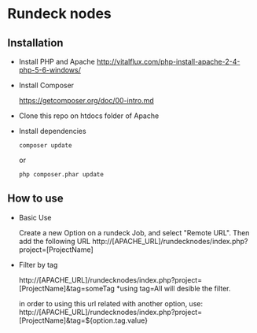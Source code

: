# Rundeck nodes

## Installation

* Install PHP and Apache
  http://vitalflux.com/php-install-apache-2-4-php-5-6-windows/

* Install Composer

  https://getcomposer.org/doc/00-intro.md


* Clone this repo on htdocs folder of Apache

* Install dependencies

    ```composer update```

    or 

    ```php composer.phar update```

## How to use

* Basic Use

    Create a new Option on a rundeck Job, and select "Remote URL".
    Then add the following URL
    http://[APACHE_URL]/rundecknodes/index.php?project=[ProjectName]
    

* Filter by tag

    http://[APACHE_URL]/rundecknodes/index.php?project=[ProjectName]&tag=someTag
    *using tag=All will desible the filter.

    in order to using this url related with another option, use:
    http://[APACHE_URL]/rundecknodes/index.php?project=[ProjectName]&tag=${option.tag.value}

